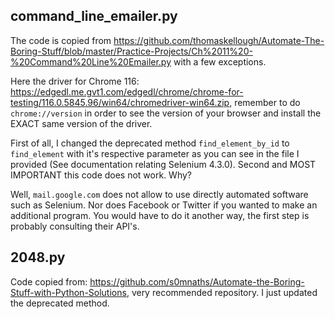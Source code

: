 ## command_line_emailer.py

The code is copied from https://github.com/thomaskellough/Automate-The-Boring-Stuff/blob/master/Practice-Projects/Ch%2011%20-%20Command%20Line%20Emailer.py with a few exceptions.

Here the driver for Chrome 116: https://edgedl.me.gvt1.com/edgedl/chrome/chrome-for-testing/116.0.5845.96/win64/chromedriver-win64.zip, remember to do `chrome://version` in order to see the version of your browser and install the EXACT same version of the driver. 

First of all, I changed the deprecated method `find_element_by_id` to `find_element` with it's respective parameter as you can see in the file I provided (See documentation relating Selenium 4.3.0). Second and MOST IMPORTANT this code does not work. Why?

Well, `mail.google.com` does not allow to use directly automated software such as Selenium. Nor does Facebook or Twitter if you wanted to make an additional program. You would have to do it another way, the first step is probably consulting their API's.

## 2048.py

Code copied from: https://github.com/s0mnaths/Automate-the-Boring-Stuff-with-Python-Solutions, very recommended repository. I just updated the deprecated method. 
